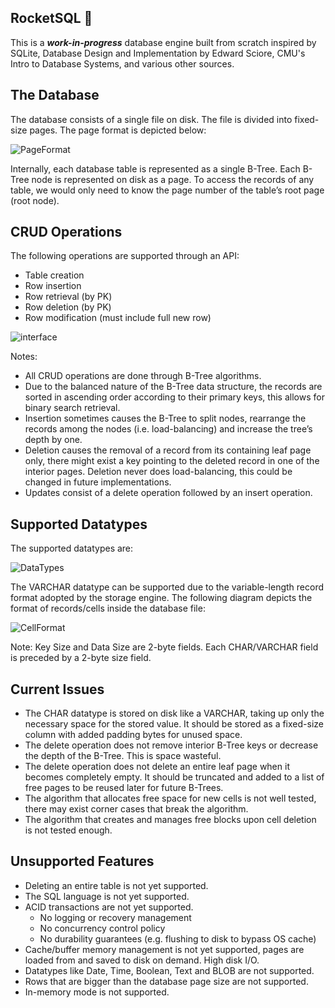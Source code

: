 ## RocketSQL 🚀

This is a _**work-in-progress**_ database engine built from scratch inspired by SQLite, Database Design and Implementation by Edward Sciore, CMU's Intro to Database Systems, and various other sources.

## The Database

The database consists of a single file on disk. The file is divided into fixed-size pages. The page format is depicted below:

![PageFormat](https://github.com/user-attachments/assets/c71c9897-ceac-4aa3-bc39-ca9bfbeb0883)

Internally, each database table is represented as a single B-Tree. Each B-Tree node is represented on disk as a page. To access the records of any table, we would only need to know the page number of the table’s root page (root node).

## CRUD Operations

The following operations are supported through an API:
- Table creation
- Row insertion
- Row retrieval (by PK)
- Row deletion (by PK)
- Row modification (must include full new row)

![interface](https://github.com/user-attachments/assets/1a26676f-a0f6-4b52-aa24-3aba82b88af7)

Notes:
- All CRUD operations are done through B-Tree algorithms.
- Due to the balanced nature of the B-Tree data structure, the records are sorted in ascending order according to their primary keys, this allows for binary search retrieval.
- Insertion sometimes causes the B-Tree to split nodes, rearrange the records among the nodes (i.e. load-balancing) and increase the tree’s depth by one.
- Deletion causes the removal of a record from its containing leaf page only, there might exist a key pointing to the deleted record in one of the interior pages. Deletion never does load-balancing, this could be changed in future implementations.
- Updates consist of a delete operation followed by an insert operation.

## Supported Datatypes

The supported datatypes are:

![DataTypes](https://github.com/user-attachments/assets/02451817-6d07-441c-b8bd-2e47e5557ff3)

The VARCHAR datatype can be supported due to the variable-length
record format adopted by the storage engine. The following diagram
depicts the format of records/cells inside the database file:

![CellFormat](https://github.com/user-attachments/assets/a268623c-3eec-4b02-9dbf-bb989a86aac0)

Note: Key Size and Data Size are 2-byte fields. Each CHAR/VARCHAR
field is preceded by a 2-byte size field.

## Current Issues

- The CHAR datatype is stored on disk like a VARCHAR, taking up only the necessary space for the stored value. It should be stored as a fixed-size column with added padding bytes for unused space.
- The delete operation does not remove interior B-Tree keys or decrease the depth of the B-Tree. This is space wasteful.
- The delete operation does not delete an entire leaf page when it becomes completely empty. It should be truncated and added to a list of free pages to be reused later for future B-Trees.
- The algorithm that allocates free space for new cells is not well tested, there may exist corner cases that break the algorithm.
- The algorithm that creates and manages free blocks upon cell deletion is not tested enough.

## Unsupported Features

- Deleting an entire table is not yet supported.
- The SQL language is not yet supported.
- ACID transactions are not yet supported.
  - No logging or recovery management
  - No concurrency control policy
  - No durability guarantees (e.g. flushing to disk to bypass OS cache)
- Cache/buffer memory management is not yet supported, pages are loaded from and saved to disk on demand. High disk I/O.
- Datatypes like Date, Time, Boolean, Text and BLOB are not supported.
- Rows that are bigger than the database page size are not supported.
- In-memory mode is not supported.
